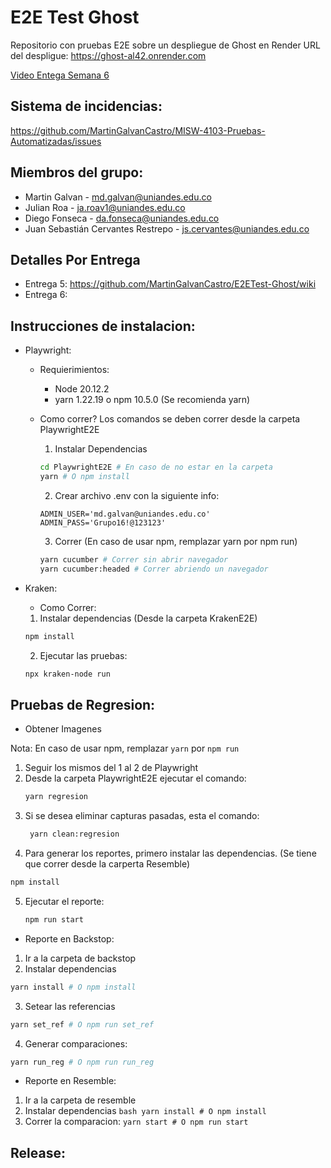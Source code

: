 # E2E Test Ghost

Repositorio con pruebas E2E sobre un despliegue de Ghost en Render
URL del despligue: https://ghost-al42.onrender.com

[Video Entega Semana 6](https://www.youtube.com/watch?v=F9P7sr8-opw)

## Sistema de incidencias:
https://github.com/MartinGalvanCastro/MISW-4103-Pruebas-Automatizadas/issues

## Miembros del grupo:

- Martin Galvan - md.galvan@uniandes.edu.co
- Julian Roa - ja.roav1@uniandes.edu.co
- Diego Fonseca - da.fonseca@uniandes.edu.co
- Juan Sebastián Cervantes Restrepo - js.cervantes@uniandes.edu.co

## Detalles Por Entrega

- Entrega 5: https://github.com/MartinGalvanCastro/E2ETest-Ghost/wiki
- Entrega 6:

## Instrucciones de instalacion:

- Playwright:

  - Requierimientos:

    - Node 20.12.2
    - yarn 1.22.19 o npm 10.5.0 (Se recomienda yarn)

  - Como correr?
    Los comandos se deben correr desde la carpeta PlaywrightE2E

    1. Instalar Dependencias

    ```bash
    cd PlaywrightE2E # En caso de no estar en la carpeta
    yarn # O npm install
    ```

    2. Crear archivo .env con la siguiente info:

    ```
    ADMIN_USER='md.galvan@uniandes.edu.co'
    ADMIN_PASS='Grupo16!@123123'
    ```

    3. Correr (En caso de usar npm, remplazar yarn por npm run)

    ```bash
    yarn cucumber # Correr sin abrir navegador
    yarn cucumber:headed # Correr abriendo un navegador
    ```

- Kraken:

  - Como Correr:
  1. Instalar dependencias (Desde la carpeta KrakenE2E)
    ```bash
    npm install
    ```
  2. Ejecutar las pruebas:
    ```bash
    npx kraken-node run
    ```
## Pruebas de Regresion:
- Obtener Imagenes

Nota: En caso de usar npm, remplazar `yarn` por `npm run`
1. Seguir los mismos del 1 al 2 de Playwright
2. Desde la carpeta PlaywrightE2E ejecutar el comando:
   ```bash
   yarn regresion
   ```
3. Si se desea eliminar capturas pasadas, esta el comando:
   ```bash
    yarn clean:regresion
   ```
4. Para generar los reportes, primero instalar las dependencias. (Se tiene que correr desde la carperta Resemble)
  ```bash
  npm install
  ```
5. Ejecutar el reporte:
   ```bash
   npm run start
   ```

 - Reporte en Backstop:
 1. Ir a la carpeta de backstop
 2. Instalar dependencias 
 ```bash
 yarn install # O npm install
 ```
 3. Setear las referencias
 ```bash
 yarn set_ref # O npm run set_ref
 ```
 4. Generar comparaciones:
 ```bash
 yarn run_reg # O npm run run_reg
 ```

  - Reporte en Resemble:
  1. Ir a la carpeta de resemble
  2. Instalar dependencias 
    ```bash
    yarn install # O npm install
    ```
  4. Correr la comparacion:
    ```
    yarn start # O npm run start
    ```

## Release:
```
